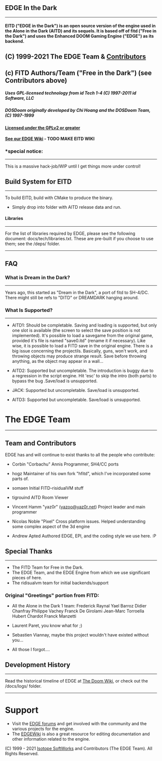 ## EDGE In the Dark
---
#### EITD ("EDGE in the Dark") is an open source version of the engine used in the Alone in the Dark (AITD) and its sequels. It is based off of fitd ("Free in the Dark") and uses the Enhanced DOOM Gaming Engine ("EDGE") as its backend.

## (C) 1999-2021 The EDGE Team & [Contributors](https://github.com/3dfxdev/hyper3DGE/blob/master/AUTHORS.md)
## (c) FITD Authors/Team ("Free in the Dark") (see Contributors above)
##### Uses GPL-licensed technology from id Tech 1-4 (C) 1997-2011 id Software, LLC
##### DOSDoom originally developed by Chi Hoang and the DOSDoom Team, (C) 1997-1999
#### [Licensed under the GPLv2 or greater](https://github.com/Corbachu/EITD/blob/master/AUTHORS.md)
#### [See our EDGE Wiki](http://3dfxdev.net/edgewiki/index.php/Main_Page) - TODO MAKE EITD WIKI

### *special notice:
----------------------------

This is a massive hack-job/WIP until I get things more under control!



## Build System for EITD
---
To build EITD, build with CMake to produce the binary.
- Simply drop into folder with AITD release data and run.
#### Libraries
---
For the list of libraries required by EDGE, please see the following document: docs/tech/libraries.txt. These are pre-built if you choose to use them; see the /deps/ folder.

---
## FAQ

### What is Dream in the Dark?
------------

Years ago, this started as "Dream in the Dark", a port of fitd to SH-4/DC. There might still be refs to "DITD" or DREAMDARK hanging around.



### What Is Supported?
---
- AITD1:
    Should be completable. Saving and loading is supported,
    but only one slot is available (the screen to select the
    save position is not implemented). It's possible to load
    a savegame from the original game, provided it's file is
    named "save0.itd" (rename it if necessary). Like wise,
    it is possible to load a FITD save in the original engine.
    There is a big issue concerning the projectils. Basically,
    guns, won't work, and throwing objects may produce strange
    result. Save before throwing anything, as the object may
    appear in a wall...

- AITD2:
      Supported but uncompletable. The introduction is buggy
      due to a regression in the script engine. Hit 'esc' to skip
      the intro (both parts) to bypass the bug .Save/load is
      unsupported.
- JACK:
      Supported but uncompletable.
      Save/load is unsupported.

- AITD3:
      Supported but uncompletable.
      Save/load is unsupported.

# The EDGE Team
---
## Team and Contributors

EDGE has and will continue to exist thanks to all the people who contribute:
- Corbin "Corbachu" Annis
	  Programmer, SH4/CC ports

- hogz
	  Maintainer of his own fork "hfitd", which I've incorporated some parts of.

- somaen
	  Initial FITD-risidualVM stuff

- tigrouind
	  AITD Room Viewer

- Vincent Hamm "yaz0r" (yazoo@yaz0r.net)
      Project leader and main programmer

- Nicolas Noble "Pixel"
      Cross platform issues. Helped understanding some
      complex aspect of the 3d engine
	  
- Andrew Apted
	  Authored EDGE, EPI, and the coding style we use here. :P


## Special Thanks
---
- The FITD Team for Free in the Dark.
- The EDGE Team, and the EDGE Engine from which we use significant pieces of here.
- The ridisualvm team for initial backends/support

### Original "Greetings" portion from FITD:
- All the Alone in the Dark 1 team:
      Frederick Raynal
      Yael Barroz
      Didier Chanfray
      Philippe Vachey
      Franck De Girolami
      Jean-Marc Torroella
      Hubert Chardot
      Franck Manzetti

- Laurent Paret, you know what for ;)

- Sebastien Viannay, maybe this project wouldn't
      have existed without you...

- All those I forgot....




## Development History
---
Read the historical timeline of EDGE at [The Doom Wiki](https://doomwiki.org/wiki/EDGE), or check out the /docs/logs/ folder.

---

# Support
* Visit the [EDGE forums](http://tdgmods.net/smf) and get involved with the community and the various projects for the engine.
* The [EDGEWiki](http://3dfxdev.net/edgewiki) is also a great resource for editing documentation and other information related to the engine.

(C) 1999 - 2021 [Isotope SoftWorks](https://www.facebook.com/IsotopeSoftWorks/) and Contributors (The EDGE Team). All Rights Reserved.
